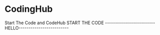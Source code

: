 # CodingHub
Start The Code and CodeHub
START THE CODE
-------------------------HELLO-------------------------
